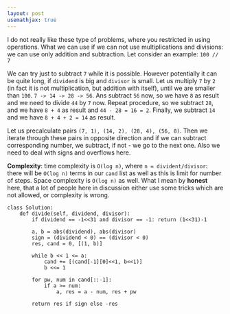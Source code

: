 ```yaml
---
layout: post
usemathjax: true
---
```


I do not really like these type of problems, where you restricted in using operations. What we can use if we can not use multiplications and divisions: we can use only addition and subtraction. Let consider an example:
`100 // 7`

We can try just to subtract `7` while it is possible.  However potentially it can be quite long, if `dividend` is big and `divisor` is small. Let us multiply `7` by `2` (in fact it is not multiplication, but addition with itself), until we are smaller than `100`.  `7 -> 14 -> 28 -> 56`. Ans subtract `56` now, so we have `8` as result and we need to divide `44` by `7` now. Repeat procedure, so we subtract `28`, and we have `8 + 4` as result and `44 - 28 = 16 = 2`. Finally, we subtract `14` and we have `8 + 4 + 2 = 14` as result.

Let us precalculate pairs `(7, 1), (14, 2), (28, 4), (56, 8)`. Then we iterate through these pairs in opposite direction and if we can subtract corresponding number, we subtract, if not - we go to the next one. Also we need to deal with signs and overflows here.

**Complexity**: time complexity is `O(log n)`, where `n = divident/divisor`: there will be `O(log n)` terms in our `cand` list as well as this is limit for number of steps. Space complexity is `O(log n)` as well. What I mean by **honest** here, that a lot of people here in discussion either use some tricks which are not allowed, or complexity is wrong.

```
class Solution:
    def divide(self, dividend, divisor):
        if dividend == -1<<31 and divisor == -1: return (1<<31)-1

        a, b = abs(dividend), abs(divisor)
        sign = (dividend < 0) == (divisor < 0)
        res, cand = 0, [(1, b)]
        
        while b << 1 <= a:
            cand += [(cand[-1][0]<<1, b<<1)]
            b <<= 1
            
        for pw, num in cand[::-1]:
            if a >= num:
                a, res = a - num, res + pw
                
        return res if sign else -res
```